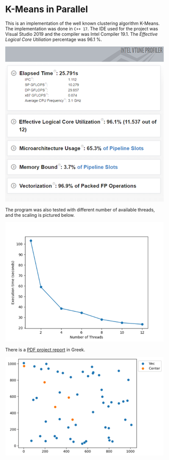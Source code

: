 # K-Means in Parallel
This is an implementation of the well known clustering algorithm K-Means. The implementation was done in `C++ 17`. The IDE used for the project was Visual Studio 2019 and the compiler was Intel Compiler 19.1. The *Effective Logical Core Utiliation* percentage was 96.1 %. 

![Effective Logical Core Utilization Percentage](performance.PNG "Effective Logical Core Utilization Percentage")

The program was also tested with different number of available threads, and the scaling is pictured below.

![Thread Parallelism Convergence](convergence.png "Thread Parallelism Convergence")

There is a [PDF project report](parallel-programming-lab-2.pdf) in Greek.

![Demo](kmeans.gif)
